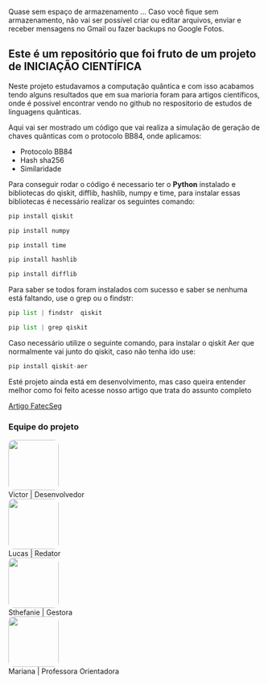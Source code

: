 Quase sem espaço de armazenamento … Caso você fique sem armazenamento, não vai ser possível criar ou editar arquivos, enviar e receber mensagens no Gmail ou fazer backups no Google Fotos.
## Este é um repositório que foi fruto de um projeto de INICIAÇÃO CIENTÍFICA

Neste projeto estudavamos a computação quântica e com isso acabamos tendo alguns resultados que em sua marioria foram para artigos científicos, onde é possivel encontrar vendo no github no respositorio de estudos de linguagens quânticas.

Aqui vai ser mostrado um código que vai realiza a simulação de geração de chaves quânticas com o protocolo BB84, onde aplicamos:

- Protocolo BB84
- Hash sha256
- Similaridade

Para conseguir rodar o código é necessario ter o <b>Python</b> instalado e bibliotecas do qiskit, difflib, hashlib, numpy e time, para instalar essas bibliotecas é necessário realizar os seguintes comando:

````python
pip install qiskit
````
````python
pip install numpy
````
````python
pip install time
````
````python
pip install hashlib
````
````python
pip install difflib
````

Para saber se todos foram instalados com sucesso e saber se nenhuma está faltando, use o grep ou o findstr:
````python
pip list | findstr  qiskit
````
````python
pip list | grep qiskit
````

Caso necessário utilize o seguinte comando, para instalar o qiskit Aer que normalmente vai junto do qiskit, caso não tenha ido use:
````python
pip install qiskit-aer
````

Esté projeto ainda está em desenvolvimento, mas caso queira entender melhor como foi feito acesse nosso artigo que trata do assunto completo

<a href='#'>Artigo FatecSeg</a>

### Equipe do projeto

<img src="#" width='100' style="border-radius:10px; display:flex;"> Victor | Desenvolvedor 
<img src="#" width='100' style="border-radius:10px; display:flex;"> Lucas | Redator
<img src='sthe.jpeg' width='100' style="border-radius:10px; display:flex;"> Sthefanie | Gestora
<img src="#" width='100' style="border-radius:10px; display:flex;"> Mariana | Professora Orientadora
